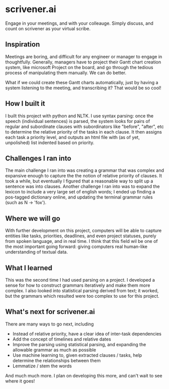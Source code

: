 scrivener.ai
===========

Engage in your meetings, and with your colleauge. Simply discuss, and count on scrivener as your virtual scribe.

## Inspiration
Meetings are boring, and difficult for any engineer or manager to engage in thoughtfully. Generally, managers have to project their Gantt chart creation system, like microsoft Project on the board, and go through the tedious process of manipulating them manually. We can do better.

What if we could create these Gantt charts automatically, just by having a system listening to the meeting, and transcribing it? That would be so cool!

## How I built it
I built this project with python and NLTK. I use syntax parsing: once the speech (individual sentences) is parsed, the system looks for pairs of regular and subordinate clauses with subordinators like "before", "after", etc to determine the relative priority of the tasks in each clause. It then assigns each task a priority level, and outputs an html file with (as of yet, unpolished) list indented based on priority.

## Challenges I ran into
The main challenge I ran into was creating a grammar that was complex and expansive enough to capture the the notion of relative priority of clauses. It took a while, but eventually I figured that a reasonable way to split up a sentence was into clauses. Another challenge I ran into was to expand the lexicon to include a very large set of english words; I ended up finding a pos-tagged dictionary online, and updating the terminal grammar rules (such as N -> 'fox').

## Where we will go
With further development on this project, computers will be able to capture entities like tasks, priorities, deadlines, and even project statuses, purely from spoken language, and in real time. I think that this field wil be one of the most important going forward: giving computers real human-like understanding of textual data.

## What I learned
This was the second time I had used parsing on a project. I developed a sense for how to construct grammars iteratively and make them more complex. I also looked into statistical parsing derived from text; it worked, but the grammars which resulted were too complex to use for this project.


## What's next for scrivener.ai
There are many ways to go next, including
- Instead of relative priority, have a clear idea of inter-task dependencies
- Add the concept of timelines and relative dates
- Improve the parsing using statistical parsing, and expanding the allowable grammar as much as possible
- Use machine learning to, given extracted clauses / tasks, help determine the relationships between them
- Lemmatize / stem the words

And much much more. I plan on developing this more, and can't wait to see where it goes!
